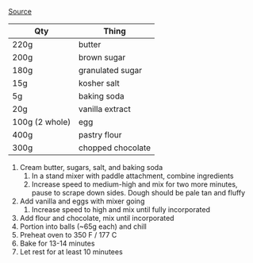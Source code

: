 [Source](http://web.archive.org/web/20150922090503/http://www.chefsteps.com/activities/chocolate-chip-cookies)

| Qty               | Thing |
|-------------------|-------|
| 220g              | butter
| 200g              | brown sugar
| 180g              | granulated sugar
| 15g | kosher salt
| 5g | baking soda
| 20g | vanilla extract
| 100g (2 whole) | egg
| 400g | pastry flour
| 300g | chopped chocolate

1. Cream butter, sugars, salt, and baking soda
	1. In a stand mixer with paddle attachment, combine ingredients
	2. Increase speed to medium-high and mix for two more minutes, pause to scrape down sides. Dough should be pale tan and fluffy
2. Add vanilla and eggs with mixer going
	1. Increase speed to high and mix until fully incorporated
3. Add flour and chocolate, mix until incorporated
4. Portion into balls (~65g each) and chill
5. Preheat oven to 350 F / 177 C
6. Bake for 13-14 minutes
7. Let rest for at least 10 minutees